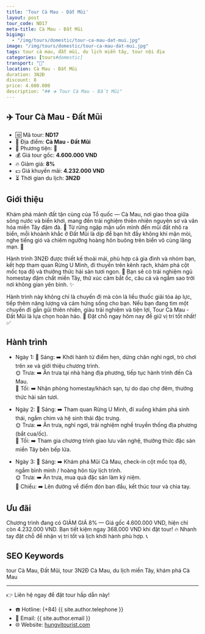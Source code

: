 ```yaml
---
title: 'Tour Cà Mau - Đất Mũi'
layout: post
tour_code: ND17
meta-title: Cà Mau - Đất Mũi
bigimg:
  - "/img/tours/domestic/tour-ca-mau-dat-mui.jpg"
image: "/img/tours/domestic/tour-ca-mau-dat-mui.jpg"
tags: tour cà mau, đất mũi, du lịch miền tây, tour nội địa
categories: [tours#domestic]
transport: "🚌"
location: Cà Mau - Đất Mũi
duration: 3N2Đ
discount: 8
price: 4.600.000
description: "## ✈️ Tour Cà Mau - Đất Mũi"
---
```


## ✈️ Tour Cà Mau - Đất Mũi 

- 🆔 Mã tour: **ND17**
- 📍 Địa điểm: **Cà Mau - Đất Mũi**
- 🚗 Phương tiện: **🚌**
- 💰 Giá tour gốc: **4.600.000 VND**
- 🔥 Giảm giá: **8%**
- 💵 Giá khuyến mãi: **4.232.000 VND**
- ⏳ Thời gian du lịch: **3N2Đ**


## Giới thiệu
Khám phá mảnh đất tận cùng của Tổ quốc — Cà Mau, nơi giao thoa giữa sông nước và biển khơi, mang đến trải nghiệm thiên nhiên nguyên sơ và văn hóa miền Tây đậm đà. 🌿 Từ rừng ngập mặn uốn mình đến mũi đất nhô ra biển, mỗi khoảnh khắc ở Đất Mũi là dịp để bạn hít đầy không khí mặn mòi, nghe tiếng gió và chiêm ngưỡng hoàng hôn buông trên biển vô cùng lãng mạn. 🌅

Hành trình 3N2Đ được thiết kế thoải mái, phù hợp cả gia đình và nhóm bạn, kết hợp tham quan Rừng U Minh, đi thuyền trên kênh rạch, khám phá cột mốc tọa độ và thưởng thức hải sản tươi ngon. 🚤 Bạn sẽ có trải nghiệm ngủ homestay đậm chất miền Tây, thử xúc cảm bắt ốc, câu cá và ngắm sao trời nơi không gian yên bình. ✨

Hành trình này không chỉ là chuyến đi mà còn là liều thuốc giải tỏa áp lực, tiếp thêm năng lượng và cảm hứng sống cho bạn. Nếu bạn đang tìm một chuyến đi gần gũi thiên nhiên, giàu trải nghiệm và tiện lợi, Tour Cà Mau - Đất Mũi là lựa chọn hoàn hảo. 📸 Đặt chỗ ngay hôm nay để giữ vị trí tốt nhất! ✅

## Hành trình
- Ngày 1:
  🌅 Sáng: ➡️ Khởi hành từ điểm hẹn, dừng chân nghỉ ngơi, trò chơi trên xe và giới thiệu chương trình.  
  🌞 Trưa: ➡️ Ăn trưa tại nhà hàng địa phương, tiếp tục hành trình đến Cà Mau.  
  🌙 Tối: ➡️ Nhận phòng homestay/khách sạn, tự do dạo chợ đêm, thưởng thức hải sản tươi.

- Ngày 2:
  🌅 Sáng: ➡️ Tham quan Rừng U Minh, đi xuồng khám phá sinh thái, ngắm chim và hệ sinh thái đặc trưng.  
  🌞 Trưa: ➡️ Ăn trưa, nghỉ ngơi, trải nghiệm nghề truyền thống địa phương (bắt cua/ốc).  
  🌙 Tối: ➡️ Tham gia chương trình giao lưu văn nghệ, thưởng thức đặc sản miền Tây bên bếp lửa.

- Ngày 3:
  🌅 Sáng: ➡️ Khám phá Mũi Cà Mau, check-in cột mốc tọa độ, ngắm bình minh / hoàng hôn tùy lịch trình.  
  🌞 Trưa: ➡️ Ăn trưa, mua quà đặc sản làm kỷ niệm.  
  🌙 Chiều: ➡️ Lên đường về điểm đón ban đầu, kết thúc tour và chia tay.

## Ưu đãi
Chương trình đang có GIẢM GIÁ 8% — Giá gốc 4.600.000 VND, hiện chỉ còn 4.232.000 VND. Bạn tiết kiệm ngay 368.000 VND khi đặt tour! 🔥 Nhanh tay đặt chỗ để nhận vị trí tốt và lịch khởi hành phù hợp. 📞

## SEO Keywords
tour Cà Mau, Đất Mũi, tour 3N2Đ Cà Mau, du lịch miền Tây, khám phá Cà Mau

---

👉 Liên hệ ngay để đặt tour hấp dẫn này!

- ☎️ Hotline: (+84) {{ site.author.telephone }}
- 📧 Email: {{ site.author.email }}
- 🌐 Website: [hungvitourist.com](https://hungvitourist.com)

